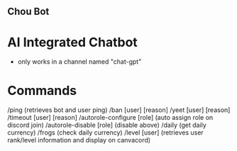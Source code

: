 ## Chou Bot

# AI Integrated Chatbot
- only works in a channel named "chat-gpt"

# Commands
/ping (retrieves bot and user ping)
/ban [user] [reason]
/yeet [user] [reason]
/timeout [user] [reason]
/autorole-configure [role] (auto assign role on discord join)
/autorole-disable [role] (disable above)
/daily (get daily currency)
/frogs (check daily currency)
/level [user] (retrieves user rank/level information and display on canvacord)